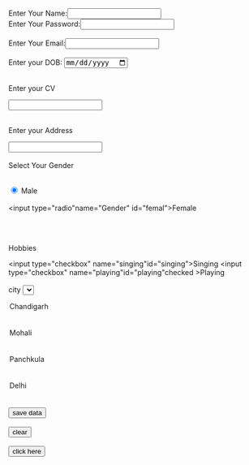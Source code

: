 
<html>
<body>
<form method="post" action="">
<label for="name"> Enter Your Name:<input type="text">
<br/>
<label for="password"> Enter Your Password:<input type="password"> 
<br/>
<br/>
<label for="email"> Enter Your Email:<input type="email">
<br/>
<br/>
<label for "dob"> Enter your DOB:<label> <input type="date" id="dob">
    <br/>
<br/>

<label for="CV ">Enter your CV </label>

<input type="cv" id="CV">

<br/>
<br/>

<label for="address"> Enter your Address </label>

<input type="address" id="address">
<br/>
<br/>
Select Your Gender
<br/>
<br/>

<input type="radio" name="Gender" id="Male" checked> Male 
<br/>
<br/>
<input type="radio"name="Gender" id="femal">Female

<br/>
<br/>

Hobbies

<input type="checkbox" name="singing"id="singing">Singing <input type="checkbox" name="playing"id="playing"checked >Playing
<br/>
<br/>
city <select id="city">

<option> Chandigarh</option> 
<br/>
<br/>
<option> Mohali</option>
<br/>
<br/>
<option> Panchkula</option>
<br/>
<br/>
<option> Delhi</option>
<br/>
<br/> 
<input type="submit" value="save data">
<br/>
<br/>
<input type="reset"value="clear">
<br/>
<br/>
<input type="button"value="click here"> 
</form>
</body>

</html>
